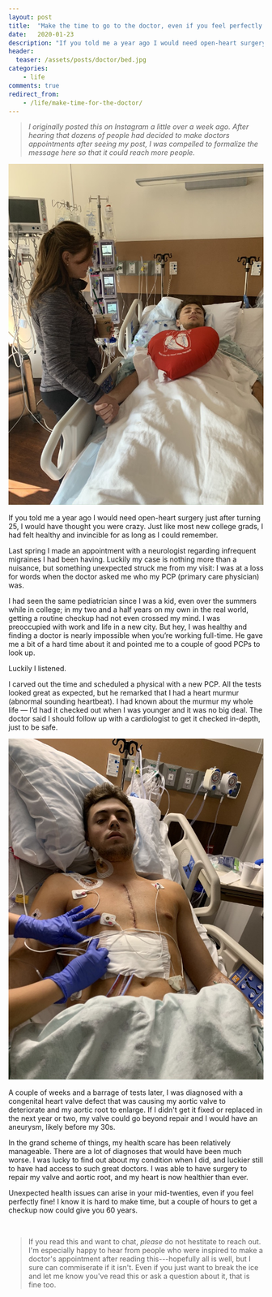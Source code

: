 ```yaml
---
layout: post
title:  "Make the time to go to the doctor, even if you feel perfectly healthy!"
date:   2020-01-23
description: "If you told me a year ago I would need open-heart surgery just after turning 25, I would have thought you were crazy. Just like most new college grads, I had felt healthy and invincible for as long as I could remember."
header:
  teaser: /assets/posts/doctor/bed.jpg
categories:
    - life
comments: true
redirect_from:
    - /life/make-time-for-the-doctor/
---
```



> *I originally posted this on Instagram a little over a week ago.  After hearing that dozens of people had decided to make doctors appointments after seeing my post, I was compelled to formalize the message here so that it could reach more people.*

<!-- Two weeks ago, I underwent open-heart surgery. I am blessed to have been supported by my family throughout and to have had the best healthcare imaginable. The procedure went perfectly and I should be better than ever in a couple of months. -->

<img class="align-right col-sm mt-3 mt-md-0" src="/assets/posts/doctor/bed.jpg">

If you told me a year ago I would need open-heart surgery just after turning 25, I would have thought you were crazy. Just like most new college grads, I had felt healthy and invincible for as long as I could remember.

Last spring I made an appointment with a neurologist regarding infrequent migraines I had been having.  Luckily my case is nothing more than a nuisance, but something unexpected struck me from my visit: I was at a loss for words when the doctor asked me who my PCP (primary care physician) was.

I had seen the same pediatrician since I was a kid, even over the summers while in college; in my two and a half years on my own in the real world, getting a routine checkup had not even crossed my mind. I was preoccupied with work and life in a new city. But hey, I was healthy and finding a doctor is nearly impossible when you’re working full-time.  He gave me a bit of a hard time about it and pointed me to a couple of good PCPs to look up.

Luckily I listened.

I carved out the time and scheduled a physical with a new PCP. All the tests looked great as expected, but he remarked that I had a heart murmur (abnormal sounding heartbeat). I had known about the murmur my whole life — I’d had it checked out when I was younger and it was no big deal. The doctor said I should follow up with a cardiologist to get it checked in-depth, just to be safe.

<img class="align-left col-sm mt-3 mt-md-0" src="/assets/posts/doctor/scar.jpg">


A couple of weeks and a barrage of tests later, I was diagnosed with a congenital heart valve defect that was causing my aortic valve to deteriorate and my aortic root to enlarge. If I didn't get it fixed or replaced in the next year or two, my valve could go beyond repair and I would have an aneurysm, likely before my 30s.

In the grand scheme of things, my health scare has been relatively manageable.  There are a lot of diagnoses that would have been much worse. I was lucky to find out about my condition when I did, and luckier still to have had access to such great doctors. I was able to have surgery to repair my valve and aortic root, and my heart is now healthier than ever.

Unexpected health issues can arise in your mid-twenties, even if you feel perfectly fine! I know it is hard to make time, but a couple of hours to get a checkup now could give you 60 years.

<br>

> If you read this and want to chat, *please* do not hestitate to reach out. I'm especially happy to hear from people who were inspired to make a doctor's appointment after reading this---hopefully all is well, but I sure can commiserate if it isn't. Even if you just want to break the ice and let me know you've read this or ask a question about it, that is fine too.
